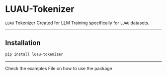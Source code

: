 # LUAU-Tokenizer
`LUAU` Tokenizer Created for LLM Training specifically for `LUAU` datasets.

---

## Installation

```bash
pip install luau-tokenizer
```
---
Check the examples File on how to use the package
